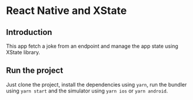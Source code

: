 # React Native and XState

## Introduction
This app fetch a joke from an endpoint and manage the app state using XState library.

## Run the project
Just clone the project, install the dependencies using `yarn`, run the bundler using `yarn start` and the simulator using `yarn ios` or `yarn android`.
